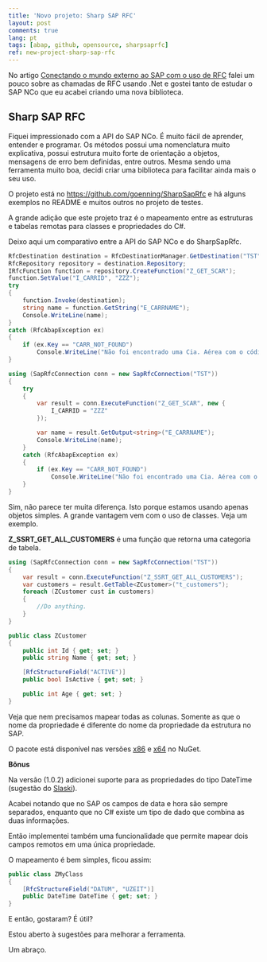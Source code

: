 ```yaml
---
title: 'Novo projeto: Sharp SAP RFC'
layout: post
comments: true
lang: pt
tags: [abap, github, opensource, sharpsaprfc]
ref: new-project-sharp-sap-rfc
---
```


No artigo [Conectando o mundo externo ao SAP com o uso de RFC](/2015/03/conectando-o-mundo-externo-ao-sap-com-o-uso-de-rfc/) falei um pouco sobre as chamadas de RFC usando .Net e gostei tanto de estudar o SAP NCo que eu acabei criando uma nova biblioteca.

## Sharp SAP RFC

Fiquei impressionado com a API do SAP NCo. É muito fácil de aprender, entender e programar. Os métodos possui uma nomenclatura muito explicativa, possui estrutura muito forte de orientação a objetos, mensagens de erro bem definidas, entre outros. Mesma sendo uma ferramenta muito boa, decidi criar uma biblioteca para facilitar ainda mais o seu uso.

O projeto está no <https://github.com/goenning/SharpSapRfc> e há alguns exemplos no README e muitos outros no projeto de testes.
  
A grande adição que este projeto traz é o mapeamento entre as estruturas e tabelas remotas para classes e propriedades do C#.

Deixo aqui um comparativo entre a API do SAP NCo e do SharpSapRfc.

~~~csharp
RfcDestination destination = RfcDestinationManager.GetDestination("TST");
RfcRepository repository = destination.Repository;
IRfcFunction function = repository.CreateFunction("Z_GET_SCAR");
function.SetValue("I_CARRID", "ZZZ");
try
{
    function.Invoke(destination);
    string name = function.GetString("E_CARRNAME");
    Console.WriteLine(name);
}
catch (RfcAbapException ex)
{
    if (ex.Key == "CARR_NOT_FOUND")
        Console.WriteLine("Não foi encontrado uma Cia. Aérea com o código informado.");
}
~~~

~~~csharp
using (SapRfcConnection conn = new SapRfcConnection("TST"))
{
    try
    {
        var result = conn.ExecuteFunction("Z_GET_SCAR", new {
            I_CARRID = "ZZZ"
        });

        var name = result.GetOutput<string>("E_CARRNAME");
        Console.WriteLine(name);
    }
    catch (RfcAbapException ex)
    {
        if (ex.Key == "CARR_NOT_FOUND")
            Console.WriteLine("Não foi encontrado uma Cia. Aérea com o código informado.");
    }
}
~~~

Sim, não parece ter muita diferença. Isto porque estamos usando apenas objetos simples. A grande vantagem vem com o uso de classes. Veja um exemplo.
  
**Z\_SSRT\_GET\_ALL\_CUSTOMERS** é uma função que retorna uma categoria de tabela.

~~~csharp
using (SapRfcConnection conn = new SapRfcConnection("TST"))
{
    var result = conn.ExecuteFunction("Z_SSRT_GET_ALL_CUSTOMERS");
    var customers = result.GetTable<ZCustomer>("t_customers");
    foreach (ZCustomer cust in customers) 
    {
        //Do anything.
    }
}

public class ZCustomer
{
    public int Id { get; set; }
    public string Name { get; set; }

    [RfcStructureField("ACTIVE")]
    public bool IsActive { get; set; }

    public int Age { get; set; }
}
~~~

Veja que nem precisamos mapear todas as colunas. Somente as que o nome da propriedade é diferente do nome da propriedade da estrutura no SAP.

O pacote está disponível nas versões [x86](https://www.nuget.org/packages/SharpSapRfc.x86/) e [x64](https://www.nuget.org/packages/SharpSapRfc.x64/) no NuGet.

**Bônus**

Na versão (1.0.2) adicionei suporte para as propriedades do tipo DateTime (sugestão do [Slaski](https://github.com/Slaski)).
  
Acabei notando que no SAP os campos de data e hora são sempre separados, enquanto que no C# existe um tipo de dado que combina as duas informações.
  
Então implementei também uma funcionalidade que permite mapear dois campos remotos em uma única propriedade.
  
O mapeamento é bem simples, ficou assim:

~~~csharp
public class ZMyClass
{
    [RfcStructureField("DATUM", "UZEIT")]
    public DateTime DateTime { get; set; }
}
~~~

E então, gostaram? É útil?
  
Estou aberto à sugestões para melhorar a ferramenta.

Um abraço.